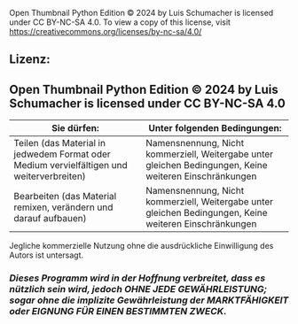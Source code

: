 Open Thumbnail Python Edition © 2024 by Luis Schumacher is licensed under CC BY-NC-SA 4.0. To view a copy of this license, visit https://creativecommons.org/licenses/by-nc-sa/4.0/

## **Lizenz:**

## **Open Thumbnail Python Edition © 2024 by Luis Schumacher is licensed under CC BY-NC-SA 4.0**

| Sie dürfen:                                                                               | Unter folgenden Bedingungen:                                                                            |
|-------------------------------------------------------------------------------------------|---------------------------------------------------------------------------------------------------------|
| Teilen (das Material in jedwedem Format oder Medium vervielfältigen und weiterverbreiten) | Namensnennung, Nicht kommerziell, Weitergabe unter gleichen Bedingungen, Keine weiteren Einschränkungen |
| Bearbeiten (das Material remixen, verändern und darauf aufbauen)                          | Namensnennung, Nicht kommerziell, Weitergabe unter gleichen Bedingungen, Keine weiteren Einschränkungen |

Jegliche kommerzielle Nutzung ohne die ausdrückliche Einwilligung des Autors ist untersagt.

### _**Dieses Programm wird in der Hoffnung verbreitet, dass es nützlich sein wird, jedoch OHNE JEDE GEWÄHRLEISTUNG; sogar ohne die implizite Gewährleistung der MARKTFÄHIGKEIT oder EIGNUNG FÜR EINEN BESTIMMTEN ZWECK.**_
